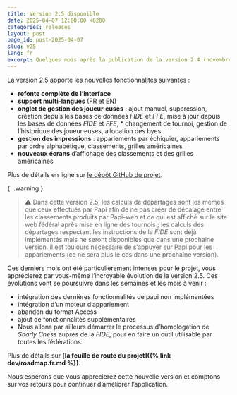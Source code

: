 ```yaml
---
title: Version 2.5 disponible
date: 2025-04-07 12:00:00 +0200
categories: releases
layout: post
page_id: post-2025-04-07
slug: v25
lang: fr
excerpt: Quelques mois après la publication de la version 2.4 (novembre dernier), nous avons le plaisir de vous annoncer la version 2.5 de Papi-web.
---
```


La version 2.5 apporte les nouvelles fonctionnalités suivantes :

* **refonte complète de l’interface**
* **support multi-langues** (FR et EN)
* **onglet de gestion des joueur·euses** : ajout manuel, suppression, création depuis les bases de données _FIDE_ et _FFE_, mise à jour depuis les bases de données _FIDE_ et _FFE_, * changement de tournoi, gestion de l’historique des joueur·euses, allocation des byes
* **gestion des impressions** : appariements par échiquier, appariements par ordre alphabétique, classements, grilles américaines
* **nouveaux écrans** d’affichage des classements et des grilles américaines

Plus de détails en ligne sur [le dépôt GitHub du projet](https://github.com/sharly-chess/sharly-chess/releases).

{: .warning }
> :warning: Dans cette version 2.5, les calculs de départages sont les mêmes que ceux effectués par Papi afin de ne pas créer de décalage entre les classements produits par Papi-web et ce qui est affiché sur le site web fédéral après mise en ligne des tournois ; les calculs des départages respectant les instructions de la _FIDE_ sont déjà implémentés mais ne seront disponibles que dans une prochaine version.
> il est toujours nécessaire de s’appuyer sur Papi pour les appariements (ce ne sera plus le cas dans une prochaine version).

Ces derniers mois ont été particulièrement intenses pour le projet, vous apprécierez par vous-même l’incroyable évolution de la version 2.5. Ces évolutions vont se poursuivre dans les semaines et les mois à venir :

* intégration des dernières fonctionnalités de papi non implémentées
* intégration d’un moteur d’appariement
* abandon du format Access
* ajout de fonctionnalités supplémentaires
* Nous allons par ailleurs démarrer le processus d’homologation de _Sharly Chess_ auprès de la _FIDE_, pour en faire un outil utilisable par toutes les fédérations.

Plus de détails sur **[la feuille de route du projet]({% link dev/roadmap.fr.md %})**.

Nous espérons que vous apprécierez cette nouvelle version et comptons sur vos retours pour continuer d’améliorer l’application.
